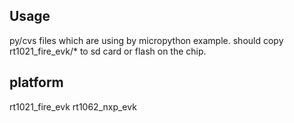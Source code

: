 ## Usage ##

py/cvs files which are using by micropython example.
should copy rt1021_fire_evk/* to sd card or flash on the chip.


## platform
rt1021_fire_evk
rt1062_nxp_evk




